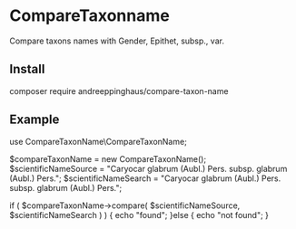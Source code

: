 # CompareTaxonname
Compare taxons names with Gender, Epithet, subsp., var.

## Install 
composer require andreeppinghaus/compare-taxon-name

## Example


use CompareTaxonName\CompareTaxonName;

$compareTaxonName = new CompareTaxonName();
$scientificNameSource = "Caryocar glabrum (Aubl.) Pers. subsp. glabrum (Aubl.) Pers.";
$scientificNameSearch = "Caryocar glabrum (Aubl.) Pers. subsp. glabrum (Aubl.) Pers.";

if ( $compareTaxonName->compare(
                $scientificNameSource,
                $scientificNameSearch
                ) ) {
                    echo "found";
                }else {
                    echo "not found";
                }
